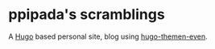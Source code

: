 # ppipada's scramblings

A [Hugo](https://gohugo.io/) based personal site, blog using [hugo-themen-even](https://github.com/olOwOlo/hugo-theme-even).
